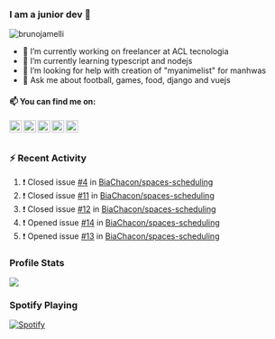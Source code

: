 ### I am a junior dev 👋
<img src="https://komarev.com/ghpvc/?username=brunojamelli&label=Views&color=blue&style=plastic" alt="brunojamelli" />

- 🔭 I’m currently working on freelancer at ACL tecnologia
- 🌱 I’m currently learning typescript and nodejs
- 🤔 I’m looking for help with creation of "myanimelist" for manhwas
- 💬 Ask me about football, games, food, django and vuejs

#### 📫 You can find me on:

<a href="https://linkedin.com/in/brunojamelli/">
  <img align="left" alt="" width="22px" src="https://cdn.jsdelivr.net/npm/simple-icons@v3/icons/linkedin.svg" />
</a>
<a href="https://t.me/">
  <img align="left" alt="" width="22px" src="https://cdn.jsdelivr.net/npm/simple-icons@v3/icons/telegram.svg" />
</a>
<a href="https://instagram.com/brunojamelli/">
  <img align="left" alt="" width="22px" src="https://cdn.jsdelivr.net/npm/simple-icons@v3/icons/instagram.svg" />
</a>
<a href="https://www.facebook.com/brunojamelli9/">
  <img align="left" alt="" width="22px" src="https://cdn.jsdelivr.net/npm/simple-icons@v3/icons/facebook.svg" />
</a>
<a href="https://www.youtube.com/c/BrunoJamelle/videos?view_as=subscriber/">
  <img align="left" alt="" width="22px" src="https://cdn.jsdelivr.net/npm/simple-icons@v3/icons/youtube.svg" />
</a>

<br/>
<br/>

### :zap: Recent Activity 

<!--START_SECTION:activity-->
1. ❗️ Closed issue [#4](https://github.com/BiaChacon/spaces-scheduling/issues/4) in [BiaChacon/spaces-scheduling](https://github.com/BiaChacon/spaces-scheduling)
2. ❗️ Closed issue [#11](https://github.com/BiaChacon/spaces-scheduling/issues/11) in [BiaChacon/spaces-scheduling](https://github.com/BiaChacon/spaces-scheduling)
3. ❗️ Closed issue [#12](https://github.com/BiaChacon/spaces-scheduling/issues/12) in [BiaChacon/spaces-scheduling](https://github.com/BiaChacon/spaces-scheduling)
4. ❗️ Opened issue [#14](https://github.com/BiaChacon/spaces-scheduling/issues/14) in [BiaChacon/spaces-scheduling](https://github.com/BiaChacon/spaces-scheduling)
5. ❗️ Opened issue [#13](https://github.com/BiaChacon/spaces-scheduling/issues/13) in [BiaChacon/spaces-scheduling](https://github.com/BiaChacon/spaces-scheduling)
<!--END_SECTION:activity-->

### Profile Stats
<img src="https://github-readme-stats.brunojamelli.vercel.app/api?username=brunojamelli&show_icons=true&theme=merko">

### Spotify Playing
[![Spotify](https://spotify-readme-status.vercel.app/api/spotify)](https://open.spotify.com/user/brunogeek9)
